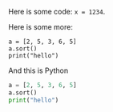 Here is some code: `x = 1234`.

Here is some more:

```
a = [2, 5, 3, 6, 5]
a.sort()
print("hello")
```

And this is Python

```python
a = [2, 5, 3, 6, 5]
a.sort()
print("hello")
```

